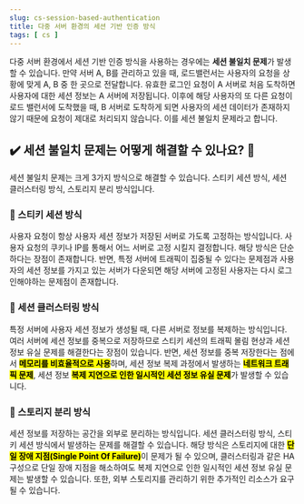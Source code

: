 ```yaml
---
slug: cs-session-based-authentication
title: 다중 서버 환경의 세션 기반 인증 방식
tags: [ cs ]
---
```


다중 서버 환경에서 세션 기반 인증 방식을 사용하는 경우에는 **세션 불일치 문제**가 발생할 수 있습니다. 만약 서버 A, B를 관리하고 있을 때, 로드밸런서는 사용자의 요청을 상황에 맞게 A, B 중 한 곳으로 전달합니다. 유효한 로그인 요청이 A 서버로 처음 도착하면 사용자에 대한 세션 정보는 A 서버에 저장됩니다. 이후에 해당 사용자의 또 다른 요청이 로드 밸런서에 도착했을 때, B 서버로 도착하게 되면 사용자의 세션 데이터가 존재하지 않기 때문에 요청이 제대로 처리되지 않습니다. 이를 세션 불일치 문제라고 합니다.

## ✔️ 세션 불일치 문제는 어떻게 해결할 수 있나요? 🤔
세션 불일치 문제는 크게 3가지 방식으로 해결할 수 있습니다. 스티키 세션 방식, 세션 클러스터링 방식, 스토리지 분리 방식입니다.

### 📌 스티키 세션 방식
사용자 요청이 항상 사용자 세션 정보가 저장된 서버로 가도록 고정하는 방식입니다. 사용자 요청의 쿠키나 IP를 통해서 어느 서버로 고정 시킬지 결정합니다. 해당 방식은 단순하다는 장점이 존재합니다. 반면, 특정 서버에 트래픽이 집중될 수 있다는 문제점과 사용자의 세션 정보를 가지고 있는 서버가 다운되면 해당 서버에 고정된 사용자는 다시 로그인해야하는 문제점이 존재합니다.

### 📌 세션 클러스터링 방식
특정 서버에 사용자 세션 정보가 생성될 때, 다른 서버로 정보를 복제하는 방식입니다. 여러 서버에 세션 정보를 중복으로 저장하므로 스티키 세션의 트래픽 몰림 현상과 세션 정보 유실 문제를 해결한다는 장점이 있습니다. 반면, 세션 정보를 중복 저장한다는 점에서 <mark>**메모리를 비효율적으로 사용**</mark>하며, 세션 정보 복제 과정에서 발생하는 <mark>**네트워크 트래픽 문제**</mark>, 세션 정보 <mark>**복제 지연으로 인한 일시적인 세션 정보 유실 문제**</mark>가 발생할 수 있습니다.

### 📌 스토리지 분리 방식
세션 정보를 저장하는 공간을 외부로 분리하는 방식입니다. 세션 클러스터링 방식, 스티키 세션 방식에서 발생하는 문제를 해결할 수 있습니다. 해당 방식은 스토리지에 대한 <mark>**단일 장애 지점(Single Point Of Failure)**</mark>이 문제가 될 수 있으며, 클러스터링과 같은 HA 구성으로 단일 장애 지점을 해소하여도 복제 지연으로 인한 일시적인 세션 정보 유실 문제는 발생할 수 있습니다. 또한, 외부 스토리지를 관리하기 위한 추가적인 리소스가 요구될 수 있습니다.
